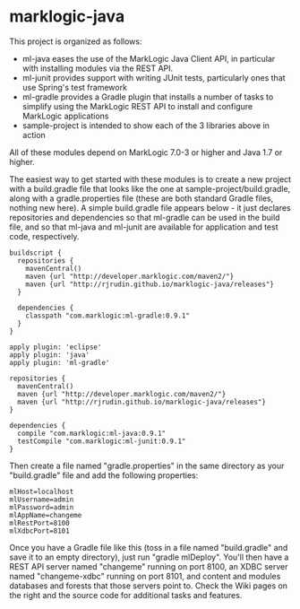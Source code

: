 marklogic-java
==============

This project is organized as follows:

- ml-java eases the use of the MarkLogic Java Client API, in particular with installing modules via the REST API.
- ml-junit provides support with writing JUnit tests, particularly ones that use Spring's test framework
- ml-gradle provides a Gradle plugin that installs a number of tasks to simplify using the MarkLogic REST API to install and configure MarkLogic applications
- sample-project is intended to show each of the 3 libraries above in action

All of these modules depend on MarkLogic 7.0-3 or higher and Java 1.7 or higher. 

The easiest way to get started with these modules is to create a new project with a build.gradle file that looks like the one at sample-project/build.gradle, along with a gradle.properties file (these are both standard Gradle files, nothing new here). A simple build.gradle file appears below - it just declares repositories and dependencies so that ml-gradle can be used in the build file, and so that ml-java and ml-junit are available for application and test code, respectively. 

    buildscript {
      repositories {
        mavenCentral()
        maven {url "http://developer.marklogic.com/maven2/"}
        maven {url "http://rjrudin.github.io/marklogic-java/releases"}
      }
      
      dependencies {
        classpath "com.marklogic:ml-gradle:0.9.1"
      }
    }

    apply plugin: 'eclipse'
    apply plugin: 'java'
    apply plugin: 'ml-gradle'

    repositories {
      mavenCentral()
      maven {url "http://developer.marklogic.com/maven2/"}
      maven {url "http://rjrudin.github.io/marklogic-java/releases"}
    }

    dependencies {
      compile "com.marklogic:ml-java:0.9.1"
      testCompile "com.marklogic:ml-junit:0.9.1"
    }


Then create a file named "gradle.properties" in the same directory as your "build.gradle" file and add the following properties:

    mlHost=localhost
    mlUsername=admin
    mlPassword=admin
    mlAppName=changeme
    mlRestPort=8100
    mlXdbcPort=8101

Once you have a Gradle file like this (toss in a file named "build.gradle" and save it to an empty directory), just run "gradle mlDeploy". You'll then have a REST API server named "changeme" running on port 8100, an XDBC server named "changeme-xdbc" running on port 8101, and content and modules databases and forests that those servers point to. Check the Wiki pages on the right and the source code for additional tasks and features. 

